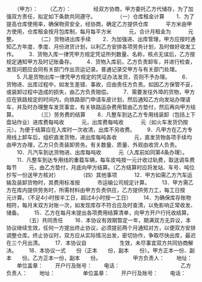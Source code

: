 
 


　　（甲方）：
　　（乙方）：　　
　　经双方协商，甲方委托乙方代储存，为了加强双方责任，拟定如下条款共同遵守。
　　
　　（一）仓库租金计算
　　1．为了提高仓库使用率，确保物资安全，经协商，确定乙方提供仓库　　　 平方米由甲方使用，仓库租金按月包库制，每月每平方米　　　 元，合计月租金为　　　 元整。
　　
　　（二）货物进出库手续
　　2．为加强进、出库管理，甲方应按时通知乙方年度、季度、月份进货计划，以利乙方安排各项劳务计划，及时做好收发工作。
　　3．货物入库一律凭甲方规定凭证所列数量、名称，核点无误后，乙方按规定通知甲方及时记账备存。
　　4．货物入库前，乙方负责卸车，并进行检查，发现问题应会同有关部门作出货运记录。普通记录交甲方与有关部门处理。
　　5. 凡是货物出库一律凭甲方规定的凭证办法发货，否则不予办理。
　　6．货物进、出库过程中，如发生差错、事故，应由责任方负责。如因乙方保管不妥，或装卸过程中造成的损失，由乙方负责赔偿。
　　7．需要发往外埠的货物，甲方应在铁路规定的时间内，向铁路部门申请车皮计划，然后通知乙方向发站办理请车，并及时办理整车发货事宜，有关铁路运杂费用暂由乙方垫付，然后再向甲方结算。
　　
　　（三）劳务费的结算
　　8．凡整车到达乙方专用线装卸（包括上下盘站作业）进库费每吨收　　　 元，出库费每吨收　　　 元（如火车发货仍按　　　 元）。为便于结算应在入库时一次收清，出库不另收费。
　　9．凡甲方在乙方专用线上卸车后，组织直发货物，进出库每吨各收　　　 元，直发货物各项手续均由甲方办理，乙方只负责装卸劳务。有关数量、质量、外观由收货人负责。
　　10．凡汽车到达货物进、出库每吨收　　　 元（入库前如同第4条办理）。
　　11．凡整车到达专用线的重载车辆，每车皮吨按一元计收过轨费，取送调车费每节　　 元，由乙方垫付，月底向甲方结算。（乙方结算时应将发站、车号、吨位抄写一份送甲方核对）
　　
　　（四）其他事项　
　　12．甲方如需乙方汽车运输及装卸货物时，其费用标准按　　　 市运输公司规定计算。
　　13．甲方需乙方在库内提供劳务时，所需材料由甲方负责供应，乙方提供劳力工，每工日按　　　 元计算。（不足4小时按半工日，超过4小时按一工日）
　　14．为确保库存账物相符，每月末双方对账一次，如发现库存不符合应及时查清，以免影响正常收发、储备。
　　15．乙方在每月末提出各项费用结算清单，向甲方开户行托收结算。
　　
　　（五）共同责任
　　16．本协议有效期暂定一年，期满双方无异议，本协议继续生效，任何一方提出终止协议，必须提前两个月通知对方，以便双方安排调整仓库。终止协议时，双方应从实际情况出发，密切协作，争取尽快出库，最迟在三个月出清。
　　17．本协议自　　　　　　 生效，未尽事宜双方共同协商解决。
　　18．本协议一式　　份（正本　　份，副本　　份）。甲方正本一份、副本　　份。乙方正本一份，副本　　份。　
　　　
　　甲方负责人：
　　地址：
　　单位盖章：
　　开户行及账号：
　　电话：　　　　 
　　　　　
　　乙方负责人：
　　地址：　　　 
　　单位盖章：
　　开户行及账号：
　　电话：　　 

 


 

 
 
 
 
 
  


  
 

  


  


  
 
 
 
 

